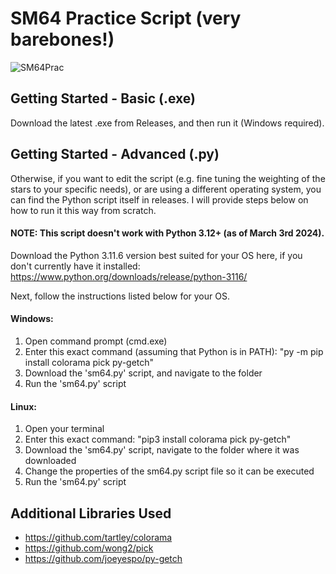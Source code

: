 # SM64 Practice Script (very barebones!)

![SM64Prac](https://i.imgur.com/90A65mj.gif)

## Getting Started - Basic (.exe)
Download the latest .exe from Releases, and then run it (Windows required).

## Getting Started - Advanced (.py)
Otherwise, if you want to edit the script (e.g. fine tuning the weighting of the stars to your specific needs), or are using a different operating system, you can find the Python script itself in releases. I will provide steps below on how to run it this way from scratch.

#### NOTE: This script doesn't work with Python 3.12+ (as of March 3rd 2024).
Download the Python 3.11.6 version best suited for your OS here, if you don't currently have it installed: https://www.python.org/downloads/release/python-3116/

Next, follow the instructions listed below for your OS.
#### Windows:
1. Open command prompt (cmd.exe)
2. Enter this exact command (assuming that Python is in PATH): "py -m pip install colorama pick py-getch"
3. Download the 'sm64.py' script, and navigate to the folder
4. Run the 'sm64.py' script
#### Linux:
1. Open your terminal
2. Enter this exact command: "pip3 install colorama pick py-getch"
3. Download the 'sm64.py' script, navigate to the folder where it was downloaded
4. Change the properties of the sm64.py script file so it can be executed
5. Run the 'sm64.py' script

## Additional Libraries Used
- https://github.com/tartley/colorama
- https://github.com/wong2/pick
- https://github.com/joeyespo/py-getch
